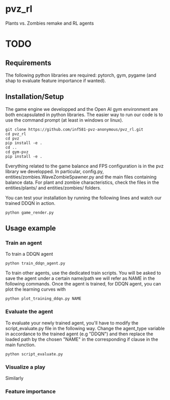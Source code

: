 # pvz_rl
Plants vs. Zombies remake and RL agents

# TODO
## Requirements

The following python libraries are required: pytorch, gym, pygame (and shap to evaluate feature importance if wanted).

## Installation/Setup

The game engine we developped and the Open AI gym environment are both encapsulated in python libraries.
The easier way to run our code is to use the command prompt (at least in windows or linux).

```
git clone https://github.com/inf581-pvz-anonymous/pvz_rl.git
cd pvz_rl
cd pvz
pip install -e .
cd ..
cd gym-pvz
pip install -e .
```

Everything related to the game balance and FPS configuration is in the pvz library we developped. In particular, config.py, entities/zombies.WaveZombieSpawner.py and the main files containing balance data. For plant and zombie characteristics, check the files in the entities/plants/ and entities/zombies/ folders.

You can test your installation by running the following lines and watch our trained DDQN in action.
```
python game_render.py
```

## Usage example

### Train an agent

To train a DDQN agent

```
python train_ddqn_agent.py
```

To train other agents, use the dedicated train scripts. You will be asked to save the agent under a certain name/path we will refer as NAME in the following commands.
Once the agent is trained, for DDQN agent, you can plot the learning curves with

```
python plot_training_ddqn.py NAME
```

### Evaluate the agent
To evaluate your newly trained agent, you'll have to modify the script_evaluate.py file in the following way. Change the agent_type variable in accordance to the trained agent (e.g "DDQN") and then replace the loaded path by the chosen "NAME" in the corresponding if clause in the main function.

```
python script_evaluate.py
```

### Visualize a play
Similarly 

### Feature importance
